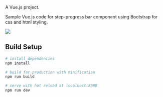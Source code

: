 A Vue.js project.

Sample Vue.js code for step-progress bar component using Bootstrap for css and html styling.

![](https://i.ibb.co/cxdbxn4/Screen-Shot-2018-12-03-at-2-14-35-PM.png)

## Build Setup

``` bash
# install dependencies
npm install

# build for production with minification
npm run build

# serve with hot reload at localhost:8080
npm run dev

```
